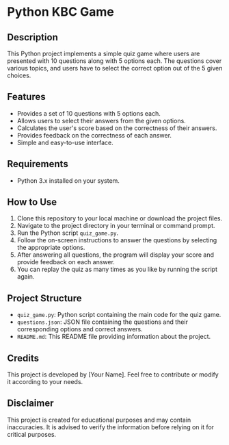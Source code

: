 # Python KBC Game

## Description
This Python project implements a simple quiz game where users are presented with 10 questions along with 5 options each. The questions cover various topics, and users have to select the correct option out of the 5 given choices.

## Features
- Provides a set of 10 questions with 5 options each.
- Allows users to select their answers from the given options.
- Calculates the user's score based on the correctness of their answers.
- Provides feedback on the correctness of each answer.
- Simple and easy-to-use interface.

## Requirements
- Python 3.x installed on your system.

## How to Use
1. Clone this repository to your local machine or download the project files.
2. Navigate to the project directory in your terminal or command prompt.
3. Run the Python script `quiz_game.py`.
4. Follow the on-screen instructions to answer the questions by selecting the appropriate options.
5. After answering all questions, the program will display your score and provide feedback on each answer.
6. You can replay the quiz as many times as you like by running the script again.

## Project Structure
- `quiz_game.py`: Python script containing the main code for the quiz game.
- `questions.json`: JSON file containing the questions and their corresponding options and correct answers.
- `README.md`: This README file providing information about the project.

## Credits
This project is developed by [Your Name]. Feel free to contribute or modify it according to your needs.

## Disclaimer
This project is created for educational purposes and may contain inaccuracies. It is advised to verify the information before relying on it for critical purposes.
